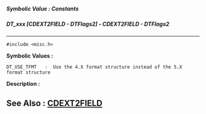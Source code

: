 ##### Symbolic Value : Constants
##### DT_xxx [CDEXT2FIELD - DTFlags2] - CDEXT2FIELD - DTFlags2
---
```
#include <misc.h>
```

**Symbolic Values :**

	DT_USE_TFMT	  -  Use the 4.X format structure instead of the 5.X format structure


**Description :**




**See Also :**
[CDEXT2FIELD](/domino-c-api-docs/reference/Data/CDEXT2FIELD)
---
